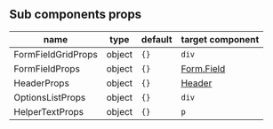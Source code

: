 ## Sub components props
|name|type|default|target component|
|----|----|-------|----------------|
|FormFieldGridProps|object|`{}`|`div`|
|FormFieldProps|object|`{}`|[Form.Field](https://react.semantic-ui.com/collections/form/)|
|HeaderProps|object|`{}`|[Header](https://react.semantic-ui.com/elements/header/)|
|OptionsListProps|object|`{}`|`div`|
|HelperTextProps|object|`{}`|`p`|